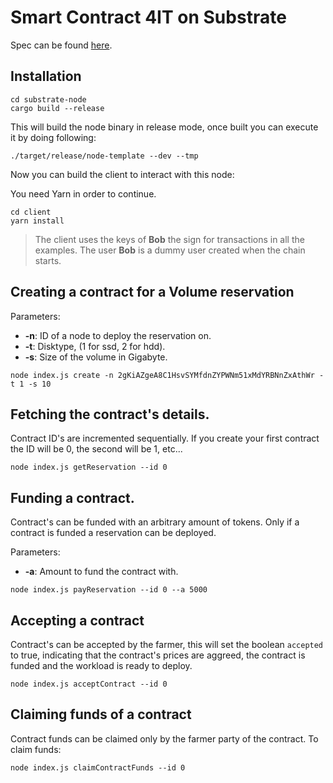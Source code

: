 # Smart Contract 4IT on Substrate

Spec can be found [here](./spec.md).

## Installation

```
cd substrate-node
cargo build --release
```

This will build the node binary in release mode, once built you can execute it by doing following:

`./target/release/node-template --dev --tmp`

Now you can build the client to interact with this node:

You need Yarn in order to continue.

```
cd client
yarn install
```

> The client uses the keys of **Bob** the sign for transactions in all the examples. The user **Bob** is a dummy user created when the chain starts.

## Creating a contract for a Volume reservation

Parameters:

* **-n**: ID of a node to deploy the reservation on.
* **-t**: Disktype, (1 for ssd, 2 for hdd).
* **-s**: Size of the volume in Gigabyte.

`node index.js create -n 2gKiAZgeA8C1HsvSYMfdnZYPWNm51xMdYRBNnZxAthWr -t 1 -s 10`

## Fetching the contract's details.

Contract ID's are incremented sequentially. If you create your first contract the ID will be 0, the second will be 1, etc...

`node index.js getReservation --id 0`

## Funding a contract.

Contract's can be funded with an arbitrary amount of tokens. Only if a contract is funded a reservation can be deployed.

Parameters:

* **-a**: Amount to fund the contract with.

`node index.js payReservation --id 0 --a 5000`

## Accepting a contract

Contract's can be accepted by the farmer, this will set the boolean `accepted` to true, indicating that the contract's prices are aggreed, the contract is funded and the workload is ready to deploy.

`node index.js acceptContract --id 0`

## Claiming funds of a contract

Contract funds can be claimed only by the farmer party of the contract. To claim funds:

`node index.js claimContractFunds --id 0`